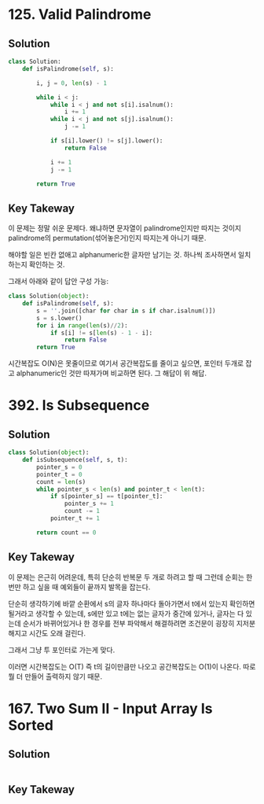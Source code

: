 
# 125. Valid Palindrome

## Solution
```python
class Solution:
    def isPalindrome(self, s):

        i, j = 0, len(s) - 1

        while i < j:
            while i < j and not s[i].isalnum():
                i += 1
            while i < j and not s[j].isalnum():
                j -= 1

            if s[i].lower() != s[j].lower():
                return False

            i += 1
            j -= 1

        return True
```

## Key Takeway

이 문제는 정말 쉬운 문제다. 왜냐하면 문자열이 palindrome인지만 따지는 것이지
palindrome의 permutation(섞어놓은거)인지 따지는게 아니기 때문.

해야할 일은 빈칸 없애고 alphanumeric한 글자만 남기는 것.
하나씩 조사하면서 일치하는지 확인하는 것.

그래서 아래와 같이 답안 구성 가능:
```python
class Solution(object):
    def isPalindrome(self, s):
        s = ''.join([char for char in s if char.isalnum()])
        s = s.lower()
        for i in range(len(s)//2):
            if s[i] != s[len(s) - 1 - i]:
                return False
        return True
```

시간복잡도 O(N)은 못줄이므로 여기서 공간복잡도를 줄이고 싶으면, 포인터 두개로 잡고
alphanumeric인 것만 따져가며 비교하면 된다. 그 해답이 위 해답.


# 392. Is Subsequence

## Solution
```python
class Solution(object):
    def isSubsequence(self, s, t):
        pointer_s = 0
        pointer_t = 0
        count = len(s)
        while pointer_s < len(s) and pointer_t < len(t):
            if s[pointer_s] == t[pointer_t]:
                pointer_s += 1
                count -= 1
            pointer_t += 1

        return count == 0
```

## Key Takeway
이 문제는 은근히 어려운데,
특히 단순히 반복문 두 개로 하려고 할 때 그런데 순회는 한 번만 하고 싶을 때 예외들이 끝까지 발목을 잡는다.

단순히 생각하기에 바깥 순환에서 s의 글자 하나마다 돌아가면서
t에서 있는지 확인하면 될거라고 생각할 수 있는데,
s에만 있고 t에는 없는 글자가 중간에 있거나, 글자는 다 있는데 순서가 바뀌어있거나
한 경우를 전부 파악해서 해결하려면 조건문이 굉장히 지저분해지고 시간도 오래 걸린다.

그래서 그냥 투 포인터로 가는게 맞다.

이러면 시간복잡도는 O(T) 즉 t의 길이만큼만 나오고 공간복잡도는 O(1)이 나온다. 따로 뭘 더 만들어 출력하지 않기 때문.


# 167. Two Sum II - Input Array Is Sorted

## Solution
```python

```

## Key Takeway

